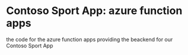 # Contoso Sport App: azure function apps
the code for the azure function apps providing the beackend for our Contoso Sport App
